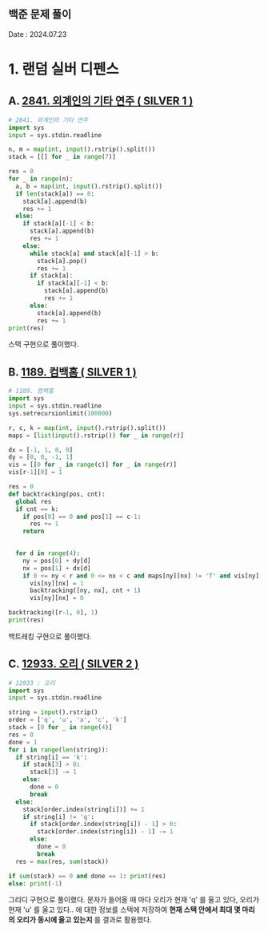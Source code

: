 ## 백준 문제 풀이
Date : 2024.07.23

# 1. 랜덤 실버 디펜스
## A. [2841. 외계인의 기타 연주 ( SILVER 1 )](https://www.acmicpc.net/problem/2841)
```py
# 2841. 외계인의 기타 연주 
import sys
input = sys.stdin.readline

n, m = map(int, input().rstrip().split())
stack = [[] for _ in range(7)]

res = 0 
for _ in range(n):
  a, b = map(int, input().rstrip().split())
  if len(stack[a]) == 0:
    stack[a].append(b)
    res += 1
  else:
    if stack[a][-1] < b:
      stack[a].append(b)
      res += 1
    else:
      while stack[a] and stack[a][-1] > b:
        stack[a].pop()
        res += 1 
      if stack[a]:
        if stack[a][-1] < b:
          stack[a].append(b)
          res += 1
      else:
        stack[a].append(b)
        res += 1
print(res)
```

스택 구현으로 풀이했다.

## B. [1189. 컴백홈 ( SILVER 1 )](https://www.acmicpc.net/problem/1189)
```py
# 1189. 컴백홈
import sys
input = sys.stdin.readline
sys.setrecursionlimit(100000)

r, c, k = map(int, input().rstrip().split())
maps = [list(input().rstrip()) for _ in range(r)]

dx = [-1, 1, 0, 0]
dy = [0, 0, -1, 1]
vis = [[0 for _ in range(c)] for _ in range(r)]
vis[r-1][0] = 1

res = 0
def backtracking(pos, cnt):
  global res
  if cnt == k:
    if pos[0] == 0 and pos[1] == c-1: 
      res += 1
    return
  

  for d in range(4):
    ny = pos[0] + dy[d]
    nx = pos[1] + dx[d]
    if 0 <= ny < r and 0 <= nx < c and maps[ny][nx] != 'T' and vis[ny][nx] == 0:
      vis[ny][nx] = 1
      backtracking([ny, nx], cnt + 1)
      vis[ny][nx] = 0

backtracking([r-1, 0], 1)
print(res)
```

백트래킹 구현으로 풀이했다.

## C. [12933. 오리 ( SILVER 2 )](https://www.acmicpc.net/problem/12933)
```py
# 12933 : 오리
import sys
input = sys.stdin.readline

string = input().rstrip()
order = ['q', 'u', 'a', 'c', 'k']
stack = [0 for _ in range(4)]
res = 0
done = 1
for i in range(len(string)):
  if string[i] == 'k':
    if stack[3] > 0:
      stack[3] -= 1
    else:
      done = 0
      break
  else:
    stack[order.index(string[i])] += 1
    if string[i] != 'q':
      if stack[order.index(string[i]) - 1] > 0:
        stack[order.index(string[i]) - 1] -= 1
      else:
        done = 0
        break
  res = max(res, sum(stack))

if sum(stack) == 0 and done == 1: print(res)
else: print(-1)
```

그리디 구현으로 풀이했다. 문자가 들어올 때 마다 오리가 현재 'q' 를 울고 있다, 오리가 현재 'u' 를 울고 있다.. 에 대한 정보를 스택에 저장하여 **현재 스택 안에서 최대 몇 마리의 오리가 동시에 울고 있는지** 를 결과로 활용했다.
